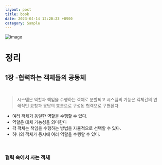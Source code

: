 ```yaml
---
layout: post
title: book
date: 2023-04-14 12:20:23 +0900
category: Sample
---
```

![image](C:\git_blog\image\book1)

# 정리

## 1장 -협력하는 객체들의 공동체 

<br>

> 시스템은 역할과 책임을 수행하는 객체로 분할되고 시스템의 기능은 객체간의 연쇄적인 요청과 응답의 흐름으로 구성된 협력으로 구현된다. 
- 여러 객체가 동일한 역할을 수행할 수 있다.
- 역할은 대체 가능성을 의미한다
- 각 객체는 책임을 수행하는 방법을 자율적으로 선택할 수 있다.
- 하나의 객체가 동시에 여러 역할을 수행할 수 있다. 

<br>

### **협력 속에서 사는 객체**

